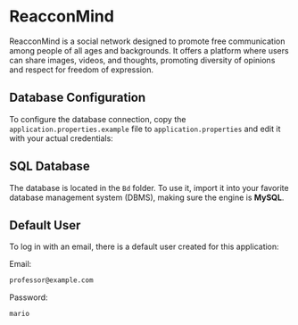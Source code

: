 # ReacconMind
ReacconMind is a social network designed to promote free communication among people of all ages and backgrounds. It offers a platform where users can share images, videos, and thoughts, promoting diversity of opinions and respect for freedom of expression.

## Database Configuration
To configure the database connection, copy the `application.properties.example` file to `application.properties` and edit it with your actual credentials:

## SQL Database
The database is located in the `Bd` folder. To use it, import it into your favorite database management system (DBMS), making sure the engine is **MySQL**.
## Default User
To log in with an email, there is a default user created for this application:

Email: 
```bash 
professor@example.com 
```
Password: 
```bash 
mario 
```
